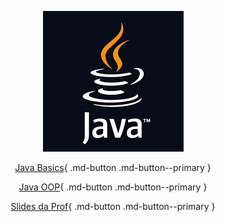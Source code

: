 <center>
 
![picture 9](img/9f6b6e90460a47abc5a9ddc1e32af62b761f4550eee90f0590d02b454ebad3e7.png)  

 
</center>

<center>
 
[Java Basics](../java_basics){ .md-button .md-button--primary }

[Java OOP](../java_oop){ .md-button .md-button--primary }
 
</center>

<center>
 
[Slides da Prof](../files/POO_Merge.pdf){ .md-button .md-button--primary }
 
</center>

    